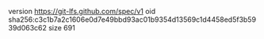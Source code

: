 version https://git-lfs.github.com/spec/v1
oid sha256:c3c1b7a2c1606e0d7e49bbd93ac01b9354d13569c1d4458ed5f3b5939d063c62
size 691
